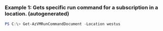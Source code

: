 
### Example 1: Gets specific run command for a subscription in a location. (autogenerated)
```powershell
PS C:\> Get-AzVMRunCommandDocument -Location westus


